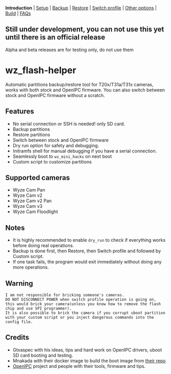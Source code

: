 
**Introduction** | [Setup](README_setup.md) | [Backup](README_backup.md) | [Restore](README_restore.md) | [Switch profile](README_switch_profile.md) | [Other options](README_other_options.md) | [Build](README_build.md) | [FAQs](README_FAQs.md)



## Still under development, you can not use this yet until there is an official release
Alpha and beta releases are for testing only, do not use them

# wz_flash-helper

Automatic partitions backup/restore tool for T20x/T31a/T31x cameras, works with both stock and OpenIPC firmware.
You can also switch between stock and OpenIPC firmware without a scratch.


## Features
- No serial connection or SSH is needed! only SD card.
- Backup partitions
- Restore partitions
- Switch between stock and OpenIPC firmware
- Dry run option for safety and debugging.
- Initramfs shell for manual debugging if you have a serial connection.
- Seamlessly boot to `wz_mini_hacks` on next boot
- Custom script to customize partitions


## Supported cameras
- Wyze Cam Pan
- Wyze Cam v2
- Wyze Cam v2 Pan
- Wyze Cam v3
- Wyze Cam Floodlight


## Notes
- It is highly recommended to enable `dry_run` to check if everything works before doing real operations.
- Backup is done first, then Restore, then Switch profile and followed by Custom script.
- If one task fails, the program would exit immediately without doing any more operations.


## Warning
```
I am not responsible for bricking someone's cameras.
DO NOT DISCONNECT POWER when switch profile operation is going on,
this would brick your camera(unless you know how to remove the flash chip and use SPI programmer).
It is also possible to brick the camera if you corrupt uboot partition with your custom script or you inject dangerous commands into the config file.
```


## Credits
- Gtxaspec with his ideas, tips and hard work on OpenIPC drivers, uboot SD card booting and testing.
- Mnakada with their docker image to build the boot image from [their repo](https://github.com/mnakada/atomcam_tools)
- [OpenIPC](https://github.com/OpenIPC) project and people with their tools, firmware and tips.

